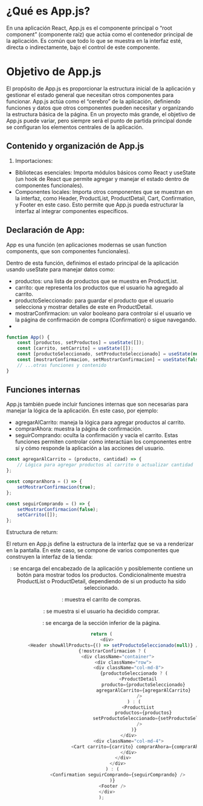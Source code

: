 # ¿Qué es App.js?
En una aplicación React, App.js es el componente principal o “root component” (componente raíz) que actúa como el contenedor principal de la aplicación. Es común que todo lo que se muestra en la interfaz esté, directa o indirectamente, bajo el control de este componente.

# Objetivo de App.js
El propósito de App.js es proporcionar la estructura inicial de la aplicación y gestionar el estado general que necesitan otros componentes para funcionar. App.js actúa como el “cerebro” de la aplicación, definiendo funciones y datos que otros componentes pueden necesitar y organizando la estructura básica de la página. En un proyecto más grande, el objetivo de App.js puede variar, pero siempre será el punto de partida principal donde se configuran los elementos centrales de la aplicación.


## Contenido y organización de App.js
1. Importaciones:
- Bibliotecas esenciales: Importa módulos básicos como React y useState (un hook de React que permite agregar y manejar el estado dentro de componentes funcionales).
- Componentes locales: Importa otros componentes que se muestran en la interfaz, como Header, ProductList, ProductDetail, Cart, Confirmation, y Footer en este caso. Esto permite que App.js pueda estructurar la interfaz al integrar componentes específicos.

## Declaración de App:

App es una función (en aplicaciones modernas se usan function components, que son componentes funcionales).

Dentro de esta función, definimos el estado principal de la aplicación usando useState para manejar datos como:
- productos: una lista de productos que se muestra en ProductList.
- carrito: que representa los productos que el usuario ha agregado al carrito.
- productoSeleccionado: para guardar el producto que el usuario selecciona y mostrar detalles de este en ProductDetail.
- mostrarConfirmacion: un valor booleano para controlar si el usuario ve la página de confirmación de compra (Confirmation) o sigue navegando.
- 
```javascript
function App() {
    const [productos, setProductos] = useState([]);
    const [carrito, setCarrito] = useState([]);
    const [productoSeleccionado, setProductoSeleccionado] = useState(null);
    const [mostrarConfirmacion, setMostrarConfirmacion] = useState(false);
    // ...otras funciones y contenido
}
```


## Funciones internas

App.js también puede incluir funciones internas que son necesarias para manejar la lógica de la aplicación. En este caso, por ejemplo:
- agregarAlCarrito: maneja la lógica para agregar productos al carrito.
- comprarAhora: muestra la página de confirmación.
- seguirComprando: oculta la confirmación y vacía el carrito.
Estas funciones permiten controlar cómo interactúan los componentes entre sí y cómo responde la aplicación a las acciones del usuario.

```javascript
const agregarAlCarrito = (producto, cantidad) => {
    // Lógica para agregar productos al carrito o actualizar cantidad
};

const comprarAhora = () => {
    setMostrarConfirmacion(true);
};

const seguirComprando = () => {
    setMostrarConfirmacion(false);
    setCarrito([]);
};

```
Estructura de return:

El return en App.js define la estructura de la interfaz que se va a renderizar en la pantalla. En este caso, se compone de varios componentes que construyen la interfaz de la tienda:

<Header />: se encarga del encabezado de la aplicación y posiblemente contiene un botón para mostrar todos los productos.
Condicionalmente muestra ProductList o ProductDetail, dependiendo de si un producto ha sido seleccionado.

<Cart />: muestra el carrito de compras.

<Confirmation />: se muestra si el usuario ha decidido comprar.

<Footer />: se encarga de la sección inferior de la página.

```javascript
return (
    <div>
        <Header showAllProducts={() => setProductoSeleccionado(null)} />
        {!mostrarConfirmacion ? (
            <div className="container">
                <div className="row">
                    <div className="col-md-8">
                        {productoSeleccionado ? (
                            <ProductDetail 
                                producto={productoSeleccionado} 
                                agregarAlCarrito={agregarAlCarrito} 
                            />
                        ) : (
                            <ProductList 
                                productos={productos} 
                                setProductoSeleccionado={setProductoSeleccionado} 
                            />
                        )}
                    </div>
                    <div className="col-md-4">
                        <Cart carrito={carrito} comprarAhora={comprarAhora} />
                    </div>
                </div>
            </div>
        ) : (
            <Confirmation seguirComprando={seguirComprando} />
        )}
        <Footer />
    </div>
);
```
